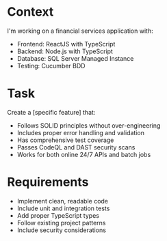# Context
I'm working on a financial services application with:
- Frontend: ReactJS with TypeScript
- Backend: Node.js with TypeScript
- Database: SQL Server Managed Instance
- Testing: Cucumber BDD

# Task
Create a [specific feature] that:
- Follows SOLID principles without over-engineering
- Includes proper error handling and validation
- Has comprehensive test coverage
- Passes CodeQL and DAST security scans
- Works for both online 24/7 APIs and batch jobs

# Requirements
- Implement clean, readable code
- Include unit and integration tests
- Add proper TypeScript types
- Follow existing project patterns
- Include security considerations
